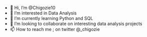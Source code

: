 - 👋 Hi, I’m @Chigozie10
- 👀 I’m interested in Data Analysis
- 🌱 I’m currently learning Python and SQL
- 💞️ I’m looking to collaborate on interesting data analysis projects
- 📫 How to reach me ; on twitter @_chigozie

<!---
Chigozie10/Chigozie10 is a ✨ special ✨ repository because its `README.md` (this file) appears on your GitHub profile.
You can click the Preview link to take a look at your changes.
--->

